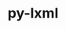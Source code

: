 ---
title: "py-lxml"
layout: cache
categories: [package, develop]
meta: {"compilers": ["gcc@11.4.0"], "num_specs": 8, "num_specs_by_stack": {"e4s": 8, "root": 8}, "oss": ["ubuntu22.04"], "platforms": ["linux"], "stacks": ["e4s", "root"], "targets": ["x86_64_v3"], "versions": ["5.3.0"]}
spec_details: [{"compiler": "gcc@11.4.0", "hash": "3egcqemlulvvr463pl4jsiv4rktreaut", "os": "ubuntu22.04", "platform": "linux", "size": "-", "stacks": ["e4s", "root"], "target": "x86_64_v3", "variants": ["build_system=python_pip", "~cssselect", "~html5", "~htmlsoup"], "versions": ["5.3.0"]}, {"compiler": "gcc@11.4.0", "hash": "5vzhbtuw46xv2c3lby4eymkoswocsiso", "os": "ubuntu22.04", "platform": "linux", "size": "-", "stacks": ["e4s", "root"], "target": "x86_64_v3", "variants": ["build_system=python_pip", "~cssselect", "~html5", "~htmlsoup"], "versions": ["5.3.0"]}, {"compiler": "gcc@11.4.0", "hash": "7n2j2fgdyvhoqli74yogzje2cewkewbk", "os": "ubuntu22.04", "platform": "linux", "size": "-", "stacks": ["e4s", "root"], "target": "x86_64_v3", "variants": ["build_system=python_pip", "~cssselect", "~html5", "~htmlsoup"], "versions": ["5.3.0"]}, {"compiler": "gcc@11.4.0", "hash": "blca4623sm3cvnfzhrctfbs5qxtpi6kd", "os": "ubuntu22.04", "platform": "linux", "size": "-", "stacks": ["e4s", "root"], "target": "x86_64_v3", "variants": ["build_system=python_pip", "~cssselect", "~html5", "~htmlsoup"], "versions": ["5.3.0"]}, {"compiler": "gcc@11.4.0", "hash": "eziz3omyjkaogf2ra2iuewz3vvj7zu7r", "os": "ubuntu22.04", "platform": "linux", "size": "-", "stacks": ["e4s", "root"], "target": "x86_64_v3", "variants": ["build_system=python_pip", "~cssselect", "~html5", "~htmlsoup"], "versions": ["5.3.0"]}, {"compiler": "gcc@11.4.0", "hash": "li3thibkzpv4y24s345zgbmy6hmmx2fc", "os": "ubuntu22.04", "platform": "linux", "size": "-", "stacks": ["e4s", "root"], "target": "x86_64_v3", "variants": ["build_system=python_pip", "~cssselect", "~html5", "~htmlsoup"], "versions": ["5.3.0"]}, {"compiler": "gcc@11.4.0", "hash": "moettjklxo33fxq6o5qhjg64xx62ccqr", "os": "ubuntu22.04", "platform": "linux", "size": "-", "stacks": ["e4s", "root"], "target": "x86_64_v3", "variants": ["build_system=python_pip", "~cssselect", "~html5", "~htmlsoup"], "versions": ["5.3.0"]}, {"compiler": "gcc@11.4.0", "hash": "y73t6t35ygyowcenrb7cnugpdzvprssp", "os": "ubuntu22.04", "platform": "linux", "size": "-", "stacks": ["e4s", "root"], "target": "x86_64_v3", "variants": ["build_system=python_pip", "~cssselect", "~html5", "~htmlsoup"], "versions": ["5.3.0"]}]
---